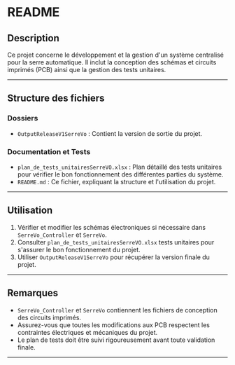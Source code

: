 # README

## Description
Ce projet concerne le développement et la gestion d'un système centralisé pour la serre automatique. Il inclut la conception des schémas et circuits imprimés (PCB) ainsi que la gestion des tests unitaires.

---

## Structure des fichiers

### Dossiers
- `OutputReleaseV1SerreVo` : Contient la version de sortie du projet.

### Documentation et Tests
- `plan_de_tests_unitairesSerreVO.xlsx` : Plan détaillé des tests unitaires pour vérifier le bon fonctionnement des différentes parties du système.
- `README.md` : Ce fichier, expliquant la structure et l'utilisation du projet.

---

## Utilisation

1. Vérifier et modifier les schémas électroniques si nécessaire dans `SerreVo_Controller` et `SerreVo`.
2. Consulter `plan_de_tests_unitairesSerreVO.xlsx` tests unitaires pour s'assurer le bon fonctionnement du projet. 
3. Utiliser `OutputReleaseV1SerreVo` pour récupérer la version finale du projet.

---

## Remarques
- `SerreVo_Controller` et `SerreVo` contiennent les fichiers de conception des circuits imprimés.
- Assurez-vous que toutes les modifications aux PCB respectent les contraintes électriques et mécaniques du projet.
- Le plan de tests doit être suivi rigoureusement avant toute validation finale.

---

